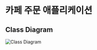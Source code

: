 # 카페 주문 애플리케이션

## Class Diagram
![Class Diagram](https://github.com/hellmir/cafe-hellmir/assets/128391669/b98ba0bf-7226-4c60-a861-e47e7c5c7c78)
